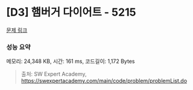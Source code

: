 # [D3] 햄버거 다이어트 - 5215 

[문제 링크](https://swexpertacademy.com/main/code/problem/problemDetail.do?contestProbId=AWT-lPB6dHUDFAVT) 

### 성능 요약

메모리: 24,348 KB, 시간: 161 ms, 코드길이: 1,172 Bytes



> 출처: SW Expert Academy, https://swexpertacademy.com/main/code/problem/problemList.do